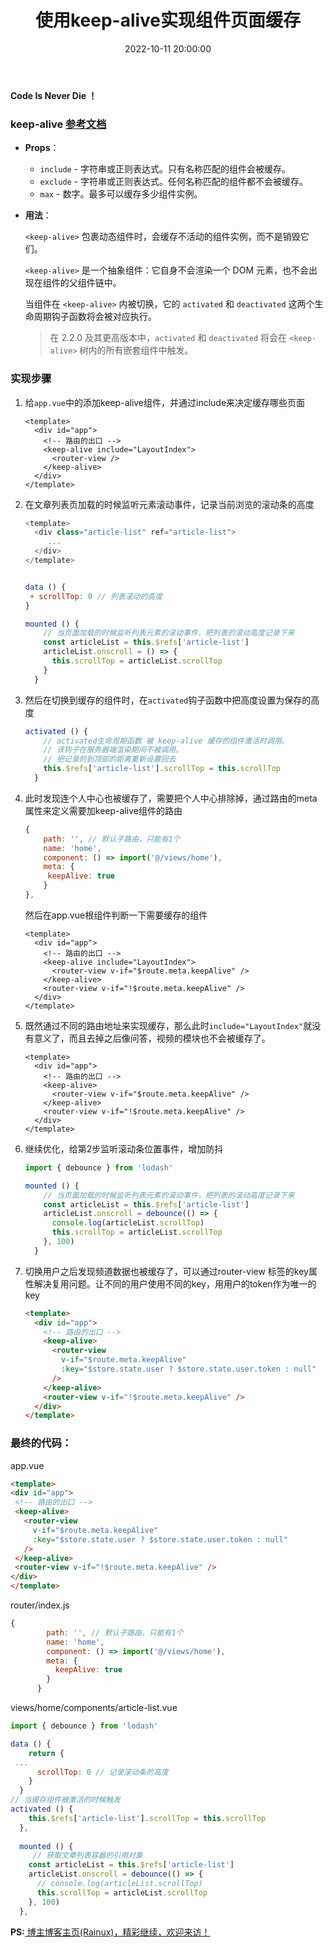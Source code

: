 ﻿---
title: 使用keep-alive实现组件页面缓存
type: 'tags'
categories: ['Vue']
date: 2022-10-11 20:00:00


---

**Code Is Never Die ！**

### keep-alive  [参考文档](https://cn.vuejs.org/guide/built-ins/keep-alive.html#keepalive)

- **Props**：

  - `include` - 字符串或正则表达式。只有名称匹配的组件会被缓存。
  - `exclude` - 字符串或正则表达式。任何名称匹配的组件都不会被缓存。
  - `max` - 数字。最多可以缓存多少组件实例。

- **用法**：

  `<keep-alive>` 包裹动态组件时，会缓存不活动的组件实例，而不是销毁它们。

  `<keep-alive>` 是一个抽象组件：它自身不会渲染一个 DOM 元素，也不会出现在组件的父组件链中。

  当组件在 `<keep-alive>` 内被切换，它的 `activated` 和 `deactivated` 这两个生命周期钩子函数将会被对应执行。
  
  > 在 2.2.0 及其更高版本中，`activated` 和 `deactivated` 将会在 `<keep-alive>` 树内的所有嵌套组件中触发。

### 实现步骤

1. 给`app.vue`中的<router-view />添加keep-alive组件，并通过include来决定缓存哪些页面

   ```vue
   <template>
     <div id="app">
       <!-- 路由的出口 -->
       <keep-alive include="LayoutIndex">
         <router-view />
       </keep-alive>
     </div>
   </template>
   ```

   

2. 在文章列表页加载的时候监听元素滚动事件，记录当前浏览的滚动条的高度

   ```js
   <template>
     <div class="article-list" ref="article-list">
     	...
     </div>
   </template>
   
   
   data () {
   	+ scrollTop: 0 // 列表滚动的高度
   }
   
   mounted () {
       // 当页面加载的时候监听列表元素的滚动事件，把列表的滚动高度记录下来
       const articleList = this.$refs['article-list']
       articleList.onscroll = () => {
         this.scrollTop = articleList.scrollTop
       }
     }
   ```

   

3. 然后在切换到缓存的组件时，在`activated`钩子函数中把高度设置为保存的高度

   ```js
   activated () {
       // activated生命周期函数 被 keep-alive 缓存的组件激活时调用。
       // 该钩子在服务器端渲染期间不被调用。
       // 把记录的到顶部的距离重新设置回去
       this.$refs['article-list'].scrollTop = this.scrollTop
     }
   ```

4. 此时发现连个人中心也被缓存了，需要把个人中心排除掉，通过路由的meta属性来定义需要加keep-alive组件的路由

   ```js
   {
       path: '', // 默认子路由，只能有1个
       name: 'home',
       component: () => import('@/views/home'),
       meta: {
       	keepAlive: true
       }
   },
   ```

   然后在app.vue根组件判断一下需要缓存的组件

   ```vue
   <template>
     <div id="app">
       <!-- 路由的出口 -->
       <keep-alive include="LayoutIndex">
         <router-view v-if="$route.meta.keepAlive" />
       </keep-alive>
       <router-view v-if="!$route.meta.keepAlive" />
     </div>
   </template>
   ```

5. 既然通过不同的路由地址来实现缓存，那么此时`include="LayoutIndex"`就没有意义了，而且去掉之后像问答，视频的模块也不会被缓存了。

   ```vue
   <template>
     <div id="app">
       <!-- 路由的出口 -->
       <keep-alive>
         <router-view v-if="$route.meta.keepAlive" />
       </keep-alive>
       <router-view v-if="!$route.meta.keepAlive" />
     </div>
   </template>
   ```


6. 继续优化，给第2步监听滚动条位置事件，增加防抖

   ```js
   import { debounce } from 'lodash'
   
   mounted () {
       // 当页面加载的时候监听列表元素的滚动事件，把列表的滚动高度记录下来
       const articleList = this.$refs['article-list']
       articleList.onscroll = debounce(() => {
         console.log(articleList.scrollTop)
         this.scrollTop = articleList.scrollTop
       }, 100)
     }
   ```

7. 切换用户之后发现频道数据也被缓存了，可以通过router-view 标签的key属性解决复用问题。让不同的用户使用不同的key，用用户的token作为唯一的key

   ```html
   <template>
     <div id="app">
       <!-- 路由的出口 -->
       <keep-alive>
         <router-view
           v-if="$route.meta.keepAlive"
           :key="$store.state.user ? $store.state.user.token : null"
         />
       </keep-alive>
       <router-view v-if="!$route.meta.keepAlive" />
     </div>
   </template>
   ```

   

   

### 最终的代码：

   app.vue

   ```html
<template>
  <div id="app">
    <!-- 路由的出口 -->
    <keep-alive>
      <router-view
        v-if="$route.meta.keepAlive"
        :key="$store.state.user ? $store.state.user.token : null"
      />
    </keep-alive>
    <router-view v-if="!$route.meta.keepAlive" />
  </div>
</template>
   ```

   router/index.js

   ```js
   {
           path: '', // 默认子路由，只能有1个
           name: 'home',
           component: () => import('@/views/home'),
           meta: {
             keepAlive: true
           }
         }
   ```

   views/home/components/article-list.vue

   ```js
   import { debounce } from 'lodash'
   
   data () {
       return {
   	...
         scrollTop: 0 // 记录滚动条的高度
       }
     }
   // 当缓存组件被激活的时候触发
   activated () {
       this.$refs['article-list'].scrollTop = this.scrollTop
     },
         
     mounted () {
        // 获取文章列表容器的引用对象
       const articleList = this.$refs['article-list']
       articleList.onscroll = debounce(() => {
         // console.log(articleList.scrollTop)
         this.scrollTop = articleList.scrollTop
       }, 100)
     },
   ```

  **PS:**[ 博主博客主页(Rainux)，精彩继续，欢迎来访！](https://rainux.top)
